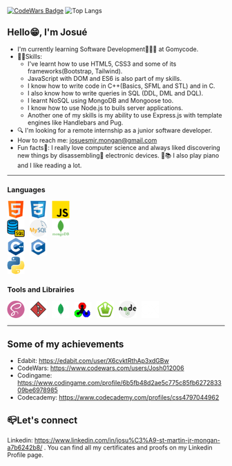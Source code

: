 [![CodeWars Badge](https://www.codewars.com/users/Josh012006/badges/large)](https://www.codewars.com/users/Josh012006)
![Top Langs](https://github-readme-stats.vercel.app/api/top-langs/?username=Josh012006)

## Hello😁, I'm Josué
  - I'm currently learning Software Development👨🏽‍💻 at Gomycode.
  - 💪🏽Skills:
      * I've learnt how to use HTML5, CSS3 and some of its frameworks(Bootstrap, Tailwind).
      * JavaScript with DOM and ES6 is also part of my skills.
      * I know how to write code in C++(Basics, SFML and STL) and in C.
      * I also know how to write queries in SQL (DDL, DML and DQL).
      * I learnt NoSQL using MongoDB and Mongoose too.
      * I know how to use Node.js to buils server applications.
      * Another one of my skills is my ability to use Express.js with template engines like Handlebars and Pug.
  - 🔍 I'm looking for a remote internship as a junior software developer.
  - How to reach me: josuesmjr.mongan@gmail.com
  - Fun facts🥳: I really love computer science and always liked discovering new things by disassembling🔧 electronic devices. 🎹📚 I also play piano and I like reading a lot.

___
### Languages

![HTML5](images/html.png)&nbsp;&nbsp;&nbsp;![CSS3](images/css.png)&nbsp;&nbsp;&nbsp;![JavaScript](images/js.png)  
![SQL](images/sql.png)&nbsp;&nbsp;&nbsp;![MySQL](images/mysql.png)&nbsp;&nbsp;&nbsp;![MongoDB](images/mongodb.png)  
![C++](images/cpp.png)&nbsp;&nbsp;&nbsp;![C](images/c.png)   
![Python](images/python.png)  

### Tools and Librairies

![SASS](images/sass.png)&nbsp;&nbsp;&nbsp;![Git](images/git.png)&nbsp;&nbsp;&nbsp;![MongoDb Compass](images/compass.png)&nbsp;&nbsp;&nbsp;![OpenCV](images/opencv.png)&nbsp;&nbsp;&nbsp;![SFML](images/sfml.png)&nbsp;&nbsp;&nbsp;![Node.js](images/node.png)&nbsp;&nbsp;&nbsp;![Express.js](images/express.png)
___

## Some of my achievements
  - Edabit: https://edabit.com/user/X6cvktRthAp3xdGBw
  - CodeWars: https://www.codewars.com/users/Josh012006
  - Codingame: https://www.codingame.com/profile/6b5fb48d2ae5c775c85fb627283309be6978985
  - Codecademy: https://www.codecademy.com/profiles/css4797044962

## 📪Let's connect
Linkedin: https://www.linkedin.com/in/josu%C3%A9-st-martin-jr-mongan-a7b6242b8/ .
You can find all my certificates and proofs on my Linkedin Profile page.

